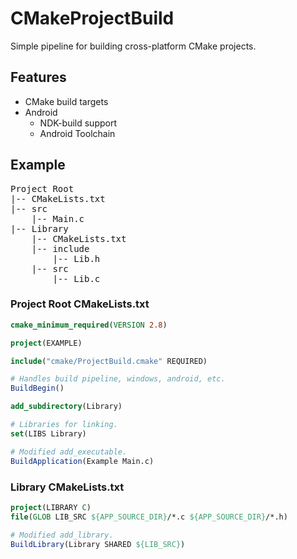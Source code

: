 # CMakeProjectBuild
Simple pipeline for building cross-platform CMake projects.

## Features

* CMake build targets
* Android
  * NDK-build support
  * Android Toolchain

## Example

<pre>
Project Root
|-- CMakeLists.txt
|-- src
    |-- Main.c
|-- Library
    |-- CMakeLists.txt
    |-- include
        |-- Lib.h
    |-- src
        |-- Lib.c
</pre>

### Project Root CMakeLists.txt

``` CMake
cmake_minimum_required(VERSION 2.8)

project(EXAMPLE)

include("cmake/ProjectBuild.cmake" REQUIRED)

# Handles build pipeline, windows, android, etc.
BuildBegin()

add_subdirectory(Library)

# Libraries for linking.
set(LIBS Library)

# Modified add_executable.
BuildApplication(Example Main.c)

```

### Library CMakeLists.txt

``` CMake
project(LIBRARY C)
file(GLOB LIB_SRC ${APP_SOURCE_DIR}/*.c ${APP_SOURCE_DIR}/*.h)

# Modified add_library.
BuildLibrary(Library SHARED ${LIB_SRC})
```
